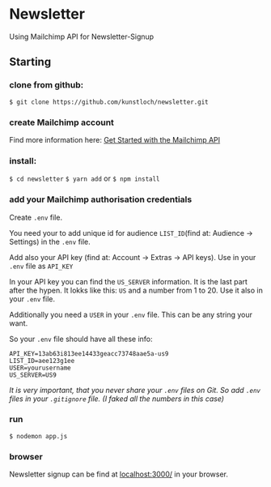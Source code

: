 # Newsletter
Using Mailchimp API for Newsletter-Signup


## Starting



### clone from github:


`$ git clone https://github.com/kunstloch/newsletter.git`


### create Mailchimp account


Find more information here: 
[Get Started with the Mailchimp API](https://mailchimp.com/developer/)


### install:


`$ cd newsletter`
`$ yarn add` or `$ npm install`


### add your Mailchimp authorisation credentials


Create `.env` file.

You need your to add unique id for audience `LIST_ID`(find at: Audience -> Settings) in the `.env` file.

Add also your API key (find at: Account ->  Extras -> API keys). Use in your `.env` file as `API_KEY`

In your API key you can find the `US_SERVER` information. It is the last part after the hypen. It lokks like this: `US` and a number from 1 to 20. 
Use it also in your `.env` file. 

Additionally you need a `USER` in your `.env` file. This can be any string your want.

So your `.env` file should have all these info:

```
API_KEY=13ab63i813ee14433geacc73748aae5a-us9
LIST_ID=aee123g1ee
USER=yourusername
US_SERVER=US9
```

*It is very important, that you never share your `.env` files on Git. 
So add `.env` files in your `.gitignore` file. (I faked all the numbers in this case)*


### run


`$ nodemon app.js`


### browser


Newsletter signup can be find at [localhost:3000/](http://localhost:3000/) in your browser. 

